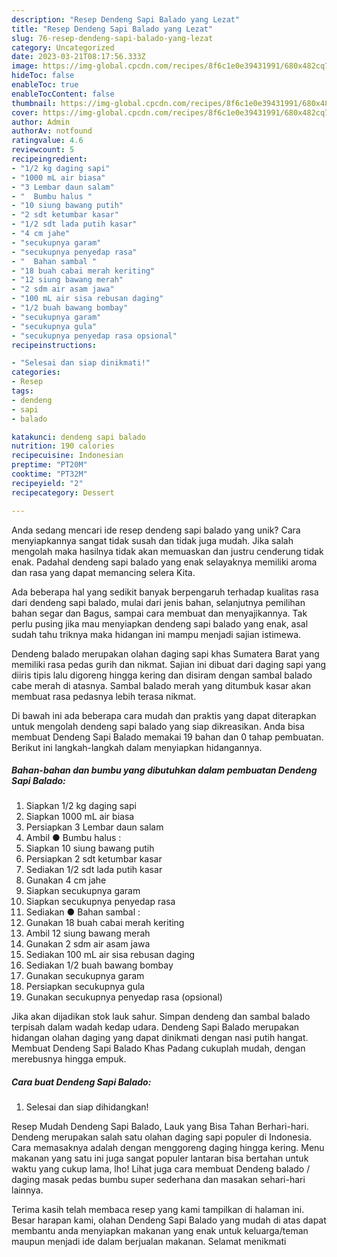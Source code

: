 ```yaml
---
description: "Resep Dendeng Sapi Balado yang Lezat"
title: "Resep Dendeng Sapi Balado yang Lezat"
slug: 76-resep-dendeng-sapi-balado-yang-lezat
category: Uncategorized
date: 2023-03-21T08:17:56.333Z
image: https://img-global.cpcdn.com/recipes/8f6c1e0e39431991/680x482cq70/dendeng-sapi-balado-foto-resep-utama.jpg
hideToc: false
enableToc: true
enableTocContent: false
thumbnail: https://img-global.cpcdn.com/recipes/8f6c1e0e39431991/680x482cq70/dendeng-sapi-balado-foto-resep-utama.jpg
cover: https://img-global.cpcdn.com/recipes/8f6c1e0e39431991/680x482cq70/dendeng-sapi-balado-foto-resep-utama.jpg
author: Admin
authorAv: notfound
ratingvalue: 4.6
reviewcount: 5
recipeingredient:
- "1/2 kg daging sapi"
- "1000 mL air biasa"
- "3 Lembar daun salam"
- "  Bumbu halus "
- "10 siung bawang putih"
- "2 sdt ketumbar kasar"
- "1/2 sdt lada putih kasar"
- "4 cm jahe"
- "secukupnya garam"
- "secukupnya penyedap rasa"
- "  Bahan sambal "
- "18 buah cabai merah keriting"
- "12 siung bawang merah"
- "2 sdm air asam jawa"
- "100 mL air sisa rebusan daging"
- "1/2 buah bawang bombay"
- "secukupnya garam"
- "secukupnya gula"
- "secukupnya penyedap rasa opsional"
recipeinstructions:

- "Selesai dan siap dinikmati!"
categories:
- Resep
tags:
- dendeng
- sapi
- balado

katakunci: dendeng sapi balado 
nutrition: 190 calories
recipecuisine: Indonesian
preptime: "PT20M"
cooktime: "PT32M"
recipeyield: "2"
recipecategory: Dessert

---
```





Anda sedang mencari ide resep dendeng sapi balado yang unik? Cara menyiapkannya sangat tidak susah dan tidak juga mudah. Jika salah mengolah maka hasilnya tidak akan memuaskan dan justru cenderung tidak enak. Padahal dendeng sapi balado yang enak selayaknya memiliki aroma dan rasa yang dapat memancing selera Kita.





Ada beberapa hal yang sedikit banyak berpengaruh terhadap kualitas rasa dari dendeng sapi balado, mulai dari jenis bahan, selanjutnya pemilihan bahan segar dan Bagus, sampai cara membuat dan menyajikannya. Tak perlu pusing jika mau menyiapkan dendeng sapi balado yang enak,      asal sudah tahu triknya maka hidangan ini mampu menjadi sajian istimewa.














Dendeng balado merupakan olahan daging sapi khas Sumatera Barat yang memiliki rasa pedas gurih dan nikmat. Sajian ini dibuat dari daging sapi yang diiris tipis lalu digoreng hingga kering dan disiram dengan sambal balado cabe merah di atasnya. Sambal balado merah yang ditumbuk kasar akan membuat rasa pedasnya lebih terasa nikmat.






Di bawah ini ada beberapa cara mudah dan praktis yang dapat diterapkan untuk mengolah dendeng sapi balado yang siap dikreasikan. Anda bisa membuat Dendeng Sapi Balado memakai 19 bahan dan 0 tahap pembuatan. Berikut ini langkah-langkah dalam menyiapkan hidangannya.

<!--inarticleads1-->

##### Bahan-bahan dan bumbu yang dibutuhkan dalam pembuatan Dendeng Sapi Balado:

1. Siapkan 1/2 kg daging sapi
1. Siapkan 1000 mL air biasa
1. Persiapkan 3 Lembar daun salam
1. Ambil  ● Bumbu halus :
1. Siapkan 10 siung bawang putih
1. Persiapkan 2 sdt ketumbar kasar
1. Sediakan 1/2 sdt lada putih kasar
1. Gunakan 4 cm jahe
1. Siapkan secukupnya garam
1. Siapkan secukupnya penyedap rasa
1. Sediakan  ● Bahan sambal :
1. Gunakan 18 buah cabai merah keriting
1. Ambil 12 siung bawang merah
1. Gunakan 2 sdm air asam jawa
1. Sediakan 100 mL air sisa rebusan daging
1. Sediakan 1/2 buah bawang bombay
1. Gunakan secukupnya garam
1. Persiapkan secukupnya gula
1. Gunakan secukupnya penyedap rasa (opsional)


Jika akan dijadikan stok lauk sahur. Simpan dendeng dan sambal balado terpisah dalam wadah kedap udara. Dendeng Sapi Balado merupakan hidangan olahan daging yang dapat dinikmati dengan nasi putih hangat. Membuat Dendeng Sapi Balado Khas Padang cukuplah mudah, dengan merebusnya hingga empuk. 

<!--inarticleads2-->

##### Cara buat Dendeng Sapi Balado:


1. Selesai dan siap dihidangkan!

Resep Mudah Dendeng Sapi Balado, Lauk yang Bisa Tahan Berhari-hari. Dendeng merupakan salah satu olahan daging sapi populer di Indonesia. Cara memasaknya adalah dengan menggoreng daging hingga kering. Menu makanan yang satu ini juga sangat populer lantaran bisa bertahan untuk waktu yang cukup lama, lho! Lihat juga cara membuat Dendeng balado / daging masak pedas bumbu super sederhana dan masakan sehari-hari lainnya. 

Terima kasih telah membaca resep yang kami tampilkan di halaman ini. Besar harapan kami, olahan Dendeng Sapi Balado yang mudah di atas dapat membantu anda menyiapkan makanan yang enak untuk keluarga/teman maupun menjadi ide dalam berjualan makanan. Selamat menikmati

